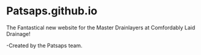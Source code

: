 # Patsaps.github.io
The Fantastical new website for the Master Drainlayers at Comfordably Laid Drainage!

-Created by the Patsaps team.
